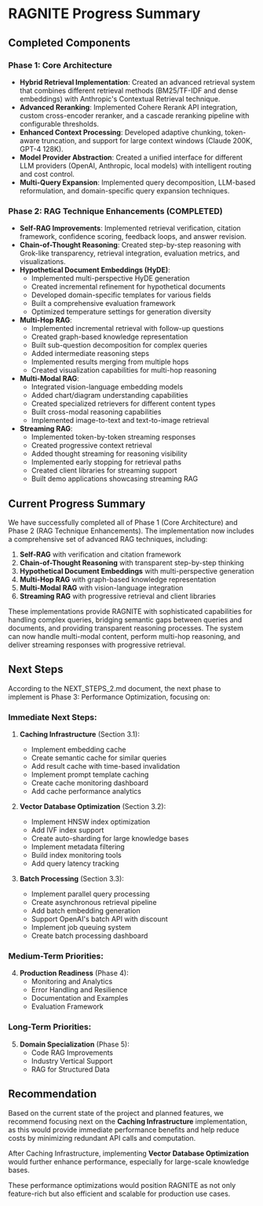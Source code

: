 # RAGNITE Progress Summary

## Completed Components

### Phase 1: Core Architecture
- **Hybrid Retrieval Implementation**: Created an advanced retrieval system that combines different retrieval methods (BM25/TF-IDF and dense embeddings) with Anthropic's Contextual Retrieval technique.
- **Advanced Reranking**: Implemented Cohere Rerank API integration, custom cross-encoder reranker, and a cascade reranking pipeline with configurable thresholds.
- **Enhanced Context Processing**: Developed adaptive chunking, token-aware truncation, and support for large context windows (Claude 200K, GPT-4 128K).
- **Model Provider Abstraction**: Created a unified interface for different LLM providers (OpenAI, Anthropic, local models) with intelligent routing and cost control.
- **Multi-Query Expansion**: Implemented query decomposition, LLM-based reformulation, and domain-specific query expansion techniques.

### Phase 2: RAG Technique Enhancements (COMPLETED)
- **Self-RAG Improvements**: Implemented retrieval verification, citation framework, confidence scoring, feedback loops, and answer revision.
- **Chain-of-Thought Reasoning**: Created step-by-step reasoning with Grok-like transparency, retrieval integration, evaluation metrics, and visualizations.
- **Hypothetical Document Embeddings (HyDE)**: 
  - Implemented multi-perspective HyDE generation
  - Created incremental refinement for hypothetical documents
  - Developed domain-specific templates for various fields
  - Built a comprehensive evaluation framework
  - Optimized temperature settings for generation diversity
- **Multi-Hop RAG**:
  - Implemented incremental retrieval with follow-up questions
  - Created graph-based knowledge representation
  - Built sub-question decomposition for complex queries
  - Added intermediate reasoning steps
  - Implemented results merging from multiple hops
  - Created visualization capabilities for multi-hop reasoning
- **Multi-Modal RAG**:
  - Integrated vision-language embedding models
  - Added chart/diagram understanding capabilities
  - Created specialized retrievers for different content types
  - Built cross-modal reasoning capabilities
  - Implemented image-to-text and text-to-image retrieval
- **Streaming RAG**:
  - Implemented token-by-token streaming responses
  - Created progressive context retrieval
  - Added thought streaming for reasoning visibility
  - Implemented early stopping for retrieval paths
  - Created client libraries for streaming support
  - Built demo applications showcasing streaming RAG

## Current Progress Summary

We have successfully completed all of Phase 1 (Core Architecture) and Phase 2 (RAG Technique Enhancements). The implementation now includes a comprehensive set of advanced RAG techniques, including:

1. **Self-RAG** with verification and citation framework
2. **Chain-of-Thought Reasoning** with transparent step-by-step thinking
3. **Hypothetical Document Embeddings** with multi-perspective generation
4. **Multi-Hop RAG** with graph-based knowledge representation
5. **Multi-Modal RAG** with vision-language integration
6. **Streaming RAG** with progressive retrieval and client libraries

These implementations provide RAGNITE with sophisticated capabilities for handling complex queries, bridging semantic gaps between queries and documents, and providing transparent reasoning processes. The system can now handle multi-modal content, perform multi-hop reasoning, and deliver streaming responses with progressive retrieval.

## Next Steps

According to the NEXT_STEPS_2.md document, the next phase to implement is Phase 3: Performance Optimization, focusing on:

### Immediate Next Steps:
1. **Caching Infrastructure** (Section 3.1):
   - Implement embedding cache
   - Create semantic cache for similar queries
   - Add result cache with time-based invalidation
   - Implement prompt template caching
   - Create cache monitoring dashboard
   - Add cache performance analytics

2. **Vector Database Optimization** (Section 3.2):
   - Implement HNSW index optimization
   - Add IVF index support
   - Create auto-sharding for large knowledge bases
   - Implement metadata filtering
   - Build index monitoring tools
   - Add query latency tracking

3. **Batch Processing** (Section 3.3):
   - Implement parallel query processing
   - Create asynchronous retrieval pipeline
   - Add batch embedding generation
   - Support OpenAI's batch API with discount
   - Implement job queuing system
   - Create batch processing dashboard

### Medium-Term Priorities:
4. **Production Readiness** (Phase 4):
   - Monitoring and Analytics
   - Error Handling and Resilience
   - Documentation and Examples
   - Evaluation Framework

### Long-Term Priorities:
5. **Domain Specialization** (Phase 5):
   - Code RAG Improvements
   - Industry Vertical Support
   - RAG for Structured Data

## Recommendation

Based on the current state of the project and planned features, we recommend focusing next on the **Caching Infrastructure** implementation, as this would provide immediate performance benefits and help reduce costs by minimizing redundant API calls and computation.

After Caching Infrastructure, implementing **Vector Database Optimization** would further enhance performance, especially for large-scale knowledge bases.

These performance optimizations would position RAGNITE as not only feature-rich but also efficient and scalable for production use cases. 